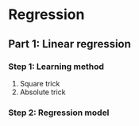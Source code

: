 # Regression

## Part 1: Linear regression

### Step 1: Learning method
1. Square trick
2. Absolute trick

### Step 2: Regression model